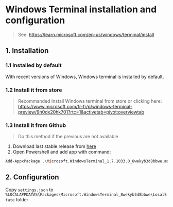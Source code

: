 # Windows Terminal installation and configuration
> See: https://learn.microsoft.com/en-us/windows/terminal/install

## 1. Installation

### 1.1 Installed by default
With recent versions of Windows, Windows terminal is installed by default.

### 1.2 Install it from store
> Recommanded Install Windows terminal from store or clicking here: https://www.microsoft.com/fr-fr/p/windows-terminal-preview/9n0dx20hk701?rtc=1&activetab=pivot:overviewtab

### 1.3 Install it from Github
> Do this method if the previous are not available

1. Download last stable release from [here](https://github.com/microsoft/terminal/releases)
2. Open Powershell and add app with command:
```sh
Add-AppxPackage .\Microsoft.WindowsTerminal_1.7.1033.0_8wekyb3d8bbwe.msixbundle
```

## 2. Configuration
Copy `settings.json` to `%LOCALAPPDATA%\Packages\Microsoft.WindowsTerminal_8wekyb3d8bbwe\LocalState` folder
